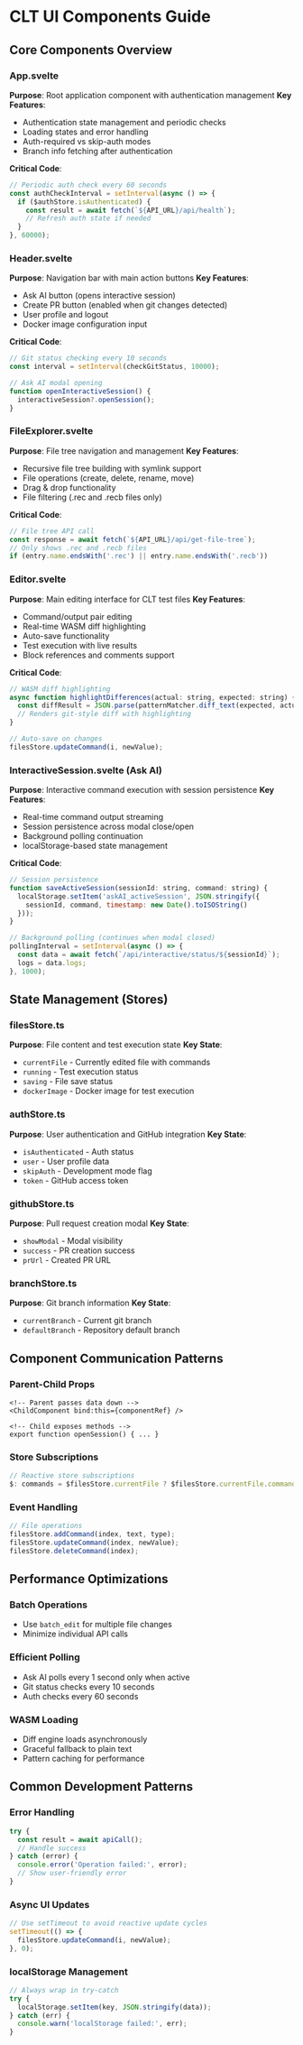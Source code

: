 # CLT UI Components Guide

## Core Components Overview

### App.svelte
**Purpose**: Root application component with authentication management
**Key Features**:
- Authentication state management and periodic checks
- Loading states and error handling
- Auth-required vs skip-auth modes
- Branch info fetching after authentication

**Critical Code**:
```javascript
// Periodic auth check every 60 seconds
const authCheckInterval = setInterval(async () => {
  if ($authStore.isAuthenticated) {
    const result = await fetch(`${API_URL}/api/health`);
    // Refresh auth state if needed
  }
}, 60000);
```

### Header.svelte
**Purpose**: Navigation bar with main action buttons
**Key Features**:
- Ask AI button (opens interactive session)
- Create PR button (enabled when git changes detected)
- User profile and logout
- Docker image configuration input

**Critical Code**:
```javascript
// Git status checking every 10 seconds
const interval = setInterval(checkGitStatus, 10000);

// Ask AI modal opening
function openInteractiveSession() {
  interactiveSession?.openSession();
}
```

### FileExplorer.svelte
**Purpose**: File tree navigation and management
**Key Features**:
- Recursive file tree building with symlink support
- File operations (create, delete, rename, move)
- Drag & drop functionality
- File filtering (.rec and .recb files only)

**Critical Code**:
```javascript
// File tree API call
const response = await fetch(`${API_URL}/api/get-file-tree`);
// Only shows .rec and .recb files
if (entry.name.endsWith('.rec') || entry.name.endsWith('.recb'))
```

### Editor.svelte
**Purpose**: Main editing interface for CLT test files
**Key Features**:
- Command/output pair editing
- Real-time WASM diff highlighting
- Auto-save functionality
- Test execution with live results
- Block references and comments support

**Critical Code**:
```javascript
// WASM diff highlighting
async function highlightDifferences(actual: string, expected: string) {
  const diffResult = JSON.parse(patternMatcher.diff_text(expected, actual));
  // Renders git-style diff with highlighting
}

// Auto-save on changes
filesStore.updateCommand(i, newValue);
```

### InteractiveSession.svelte (Ask AI)
**Purpose**: Interactive command execution with session persistence
**Key Features**:
- Real-time command output streaming
- Session persistence across modal close/open
- Background polling continuation
- localStorage-based state management

**Critical Code**:
```javascript
// Session persistence
function saveActiveSession(sessionId: string, command: string) {
  localStorage.setItem('askAI_activeSession', JSON.stringify({
    sessionId, command, timestamp: new Date().toISOString()
  }));
}

// Background polling (continues when modal closed)
pollingInterval = setInterval(async () => {
  const data = await fetch(`/api/interactive/status/${sessionId}`);
  logs = data.logs;
}, 1000);
```

## State Management (Stores)

### filesStore.ts
**Purpose**: File content and test execution state
**Key State**:
- `currentFile` - Currently edited file with commands
- `running` - Test execution status
- `saving` - File save status
- `dockerImage` - Docker image for test execution

### authStore.ts
**Purpose**: User authentication and GitHub integration
**Key State**:
- `isAuthenticated` - Auth status
- `user` - User profile data
- `skipAuth` - Development mode flag
- `token` - GitHub access token

### githubStore.ts
**Purpose**: Pull request creation modal
**Key State**:
- `showModal` - Modal visibility
- `success` - PR creation success
- `prUrl` - Created PR URL

### branchStore.ts
**Purpose**: Git branch information
**Key State**:
- `currentBranch` - Current git branch
- `defaultBranch` - Repository default branch

## Component Communication Patterns

### Parent-Child Props
```svelte
<!-- Parent passes data down -->
<ChildComponent bind:this={componentRef} />

<!-- Child exposes methods -->
export function openSession() { ... }
```

### Store Subscriptions
```javascript
// Reactive store subscriptions
$: commands = $filesStore.currentFile ? $filesStore.currentFile.commands : [];
```

### Event Handling
```javascript
// File operations
filesStore.addCommand(index, text, type);
filesStore.updateCommand(index, newValue);
filesStore.deleteCommand(index);
```

## Performance Optimizations

### Batch Operations
- Use `batch_edit` for multiple file changes
- Minimize individual API calls

### Efficient Polling
- Ask AI polls every 1 second only when active
- Git status checks every 10 seconds
- Auth checks every 60 seconds

### WASM Loading
- Diff engine loads asynchronously
- Graceful fallback to plain text
- Pattern caching for performance

## Common Development Patterns

### Error Handling
```javascript
try {
  const result = await apiCall();
  // Handle success
} catch (error) {
  console.error('Operation failed:', error);
  // Show user-friendly error
}
```

### Async UI Updates
```javascript
// Use setTimeout to avoid reactive update cycles
setTimeout(() => {
  filesStore.updateCommand(i, newValue);
}, 0);
```

### localStorage Management
```javascript
// Always wrap in try-catch
try {
  localStorage.setItem(key, JSON.stringify(data));
} catch (err) {
  console.warn('localStorage failed:', err);
}
```